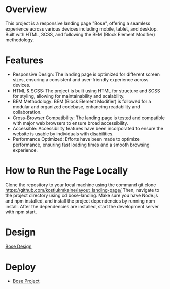 # Overview
This project is a responsive landing page "Bose", offering a seamless experience across various devices including mobile, tablet, and desktop. Built with HTML, SCSS, and following the BEM (Block Element Modifier) methodology.
# Features
- Responsive Design: The landing page is optimized for different screen sizes, ensuring a consistent and user-friendly experience across devices.
- HTML & SCSS: The project is built using HTML for structure and SCSS for styling, allowing for maintainability and scalability.
- BEM Methodology: BEM (Block Element Modifier) is followed for a modular and organized codebase, enhancing readability and collaboration.
- Cross-Browser Compatibility: The landing page is tested and compatible with major web browsers to ensure broad accessibility.
- Accessible: Accessibility features have been incorporated to ensure the website is usable by individuals with disabilities.
- Performance Optimized: Efforts have been made to optimize performance, ensuring fast loading times and a smooth browsing experience.
# How to Run the Page Locally
Clone the repository to your local machine using the command git clone https://github.com/kostiukmkalne/layout_landing-page/
Then, navigate to the project directory using cd bose-landing.
Make sure you have Node.js and npm installed, and install the project dependencies by running npm install.
After the dependencies are installed, start the development server with npm start.
# Design
[Bose Design](https://www.figma.com/file/DtkQmQ797hk0nI4KfMi2Uq/BOSE-New-Version?type=design&node-id=6703-88&t=L7eKz5YKLN0m5WxR-0)
# Deploy
- [Bose Project](https://kostiukmkalne.github.io/layout_landing-page/)
